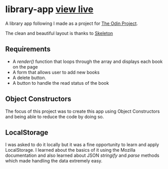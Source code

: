 # library-app [view live](https://ginnerzapata.github.io/library-app/)

A library app following I made as a project for [The Odin Project](https://www.theodinproject.com/).

The clean and beautiful layout is thanks to [Skeleton](http://getskeleton.com/)

## Requirements

- A _render()_ function that loops through the array and displays each book on the page
- A form that allows user to add new books
- A delete button.
- A button to handle the read status of the book

## Object Constructors

The focus of this project was to create this app using Object Constructors and
being able to reduce the code by doing so.

## LocalStorage

I was asked to do it locally but it was a fine opportunity to learn and apply
LocalStorage. I learned about the basics of it using the Mozilla documentation
and also learned about JSON _stringify_ and _parse_ methods which made handling the
data extremely easy.
